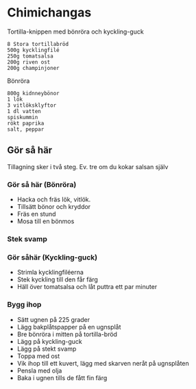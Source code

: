 # Chimichangas
Tortilla-knippen med bönröra och kyckling-guck
```
8 Stora tortillabröd
500g kycklingfilé
250g tomatsalsa
200g riven ost
200g champinjoner
```
Bönröra
```
800g kidnneybönor
1 lök
3 vitlöksklyftor
1 dl vatten
spiskummin
rökt paprika
salt, peppar
```
## Gör så här
Tillagning sker i två steg. Ev. tre om du kokar salsan själv
### Gör så här (Bönröra)
* Hacka och fräs lök, vitlök.
* Tillsätt bönor och kryddor
* Fräs en stund
* Mosa till en bönmos

### Stek svamp

### Gör såhär (Kyckling-guck)
* Strimla kycklingfiléerna
* Stek kyckling till den får färg
* Häll över tomatsalsa och låt puttra ett par minuter


### Bygg ihop
* Sätt ugnen på 225 grader
* Lägg bakplåtspapper på en ugnsplåt
* Bre bönröra i mitten på tortilla-bröd
* Lägg på kyckling-guck
* Lägg på stekt svamp
* Toppa med ost
* Vik ihop till ett kuvert, lägg med skarven neråt på ugnsplåten
* Pensla med olja
* Baka i ugnen tills de fått fin färg
